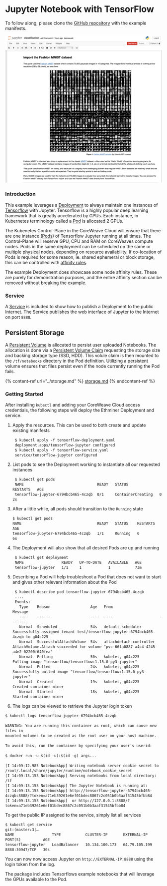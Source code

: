 # Jupyter Notebook with TensorFlow

To follow along, please clone the [GitHub repository](https://github.com/coreweave/kubernetes-cloud/tree/master/tensorflow-jupyter) with the example manifests.

![Screenshot](../../tensorflow-jupyter/screenshot.png)

### Introduction

This example leverages a [Deployment](https://kubernetes.io/docs/concepts/workloads/controllers/deployment/) to always maintain one instances of [Tensorflow](https://www.tensorflow.org) with Jupyter. Tensorflow is a highly popular deep learning framework that is greatly accelerated by GPUs. Each instance, in Kubernetes terminology called a [Pod](https://kubernetes.io/docs/concepts/workloads/pods/pod-overview/) is allocated 2 GPUs.

The Kubenetes Control-Plane in the CoreWeave Cloud will ensure that there are one instance ([Pods](https://kubernetes.io/docs/concepts/workloads/pods/pod-overview/)) of Tensorflow Jupyter running at all times. The Control-Plane will reserve GPU, CPU and RAM on CoreWeaves compute nodes. Pods in the same deployment can be scheduled on the same or multiple physical nodes, depending on resource availability. If co-location of Pods is required for some reason, ie. shared ephemeral or block storage, this can be controlled with [affinity rules](https://kubernetes.io/docs/concepts/configuration/assign-pod-node/#affinity-and-anti-affinity).

The example Deployment does showcase some node affinity rules. These are purely for demonstration purposes, and the entire affinity section can be removed without breaking the example.

### Service

A [Service](https://kubernetes.io/docs/concepts/services-networking/service/) is included to show how to publish a Deployment to the public Internet. The Service publishes the web interface of Jupyter to the Internet on port `8888`.

## Persistent Storage

A [Persistent Volume](https://kubernetes.io/docs/concepts/storage/persistent-volumes/) is allocated to persist user uploaded Notebooks. The allocation is done via a [Persistent Volume Claim](https://github.com/atlantic-crypto/kubernetes-cloud-examples/blob/master/cuda-ssh/sshd-pvc.yaml) requesting the storage size and backing storage type (SSD, HDD). This volule claim is then mounted to the `/tf/notebooks` directory in the Pod definition. Utilizing a persistent volume ensures that files persist even if the node currently running the Pod fails.

{% content-ref url="../storage.md" %}
[storage.md](../storage.md)
{% endcontent-ref %}

### Getting Started

After installing `kubectl` and adding your CoreWeave Cloud access credentials, the following steps will deploy the Ethminer Deployment and service.

1.  Apply the resources. This can be used to both create and update existing manifests

    ```
     $ kubectl apply -f tensorflow-deployment.yaml
     deployment.apps/tensorflow-jupyter configured
     $ kubectl apply -f tensorflow-service.yaml
     service/tensorflow-jupyter configured 
    ```
2.  List pods to see the Deployment working to instantiate all our requested instances

    ```
     $ kubectl get pods
     NAME                                 READY   STATUS              RESTARTS   AGE
     tensorflow-jupyter-6794bcb465-4czqb  0/1     ContainerCreating   0          2s
    ```
3.  After a little while, all pods should transition to the `Running` state

    ```
    $ kubectl get pods
    NAME                                  READY   STATUS    RESTARTS   AGE
    tensorflow-jupyter-6794bcb465-4czqb   1/1     Running   0          6s
    ```
4.  The Deployment will also show that all desired Pods are up and running

    ```
     $ kubectl get deployment
     NAME                 READY   UP-TO-DATE   AVAILABLE   AGE
     tensorflow-jupyter   1/1     1            1           73m
    ```
5.  Describing a Pod will help troubleshoot a Pod that does not want to start and gives other relevant information about the Pod

    ```
     $ kubectl describe pod tensorflow-jupyter-6794bcb465-4czqb
     ....
     Events:
       Type    Reason                  Age   From                     Message
       ----    ------                  ----  ----                     -------
       Normal  Scheduled               54s   default-scheduler        Successfully assigned tenant-test/tensorflow-jupyter-6794bcb465-4czqb to g04c225
       Normal  SuccessfulAttachVolume  54s   attachdetach-controller  AttachVolume.Attach succeeded for volume "pvc-66fa0887-a4c4-4245-a4e2-02200f640fea"
       Normal  Pulling                 50s   kubelet, g04c225         Pulling image "tensorflow/tensorflow:1.15.0-py3-jupyter"
       Normal  Pulled                  24s   kubelet, g04c225         Successfully pulled image "tensorflow/tensorflow:1.15.0-py3-jupyter"
       Normal  Created                 19s   kubelet, g04c225         Created container miner
       Normal  Started                 18s   kubelet, g04c225         Started container miner
    ```
6. The logs can be viewed to retrieve the Jupyter login token

```
$ kubectl logs tensorflow-jupyter-6794bcb465-4czqb

WARNING: You are running this container as root, which can cause new files in
mounted volumes to be created as the root user on your host machine.

To avoid this, run the container by specifying your user's userid:

$ docker run -u $(id -u):$(id -g) args...

[I 14:09:12.985 NotebookApp] Writing notebook server cookie secret to /root/.local/share/jupyter/runtime/notebook_cookie_secret
[I 14:09:13.153 NotebookApp] Serving notebooks from local directory: /tf
[I 14:09:13.153 NotebookApp] The Jupyter Notebook is running at:
[I 14:09:13.153 NotebookApp] http://tensorflow-jupyter-6794bcb465-4czqb:8888/?token=a71eb39261e6ef01bdec8867c2c051b0b3aaf31545bfbb84
[I 14:09:13.153 NotebookApp]  or http://127.0.0.1:8888/?token=a71eb39261e6ef01bdec8867c2c051b0b3aaf31545bfbb84
```

To get the public IP assigned to the service, simply list all services

```
$ kubectl get service                                                                                                                                                                                                                               git:(master↓3|…
NAME                 TYPE           CLUSTER-IP       EXTERNAL-IP     PORT(S)          AGE
tensorflow-jupyter   LoadBalancer   10.134.100.173   64.79.105.199   8888:30947/TCP   30s
```

You can now now access Jupyter on `http://EXTERNAL-IP:8888` using the login token from the log.

The package includes Tensorflows example notebooks that will leverage the GPUs available to the Pod.
